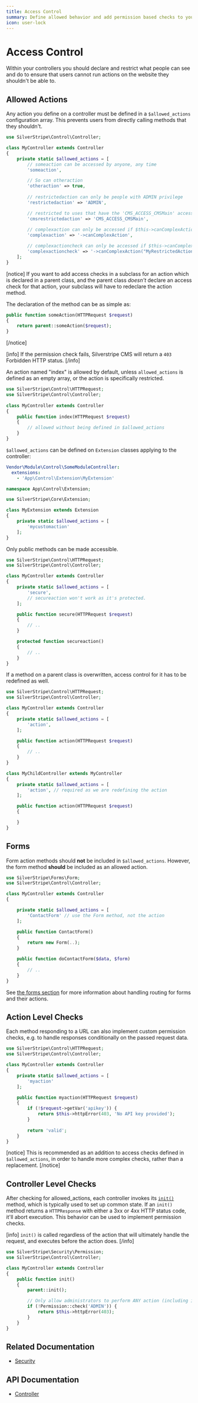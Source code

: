 ```yaml
---
title: Access Control
summary: Define allowed behavior and add permission based checks to your Controllers.
icon: user-lock
---
```


# Access Control

Within your controllers you should declare and restrict what people can see and do to ensure that users cannot run 
actions on the website they shouldn't be able to. 

## Allowed Actions

Any action you define on a controller must be defined in a `$allowed_actions` configuration array. This prevents users from
directly calling methods that they shouldn't.

```php
use SilverStripe\Control\Controller;

class MyController extends Controller 
{
    private static $allowed_actions = [
        // someaction can be accessed by anyone, any time
        'someaction', 

        // So can otheraction
        'otheraction' => true, 
        
        // restrictedaction can only be people with ADMIN privilege
        'restrictedaction' => 'ADMIN', 

        // restricted to uses that have the 'CMS_ACCESS_CMSMain' access
        'cmsrestrictedaction' => 'CMS_ACCESS_CMSMain',
        
        // complexaction can only be accessed if $this->canComplexAction() returns true.
        'complexaction' => '->canComplexAction',

        // complexactioncheck can only be accessed if $this->canComplexAction("MyRestrictedAction", false, 42) is true.
        'complexactioncheck' => '->canComplexAction("MyRestrictedAction", false, 42)',
    ];
}
```

[notice]
If you want to add access checks in a subclass for an action which is declared in a parent class, and the parent class _doesn't_ declare an access check for that action, your subclass will have to redeclare the action method.

The declaration of the method can be as simple as:

```php
public function someAction(HTTPRequest $request)
{
    return parent::someAction($request);
}
```

[/notice]

[info]
If the permission check fails, Silverstripe CMS will return a `403` Forbidden HTTP status.
[/info]

An action named "index" is allowed by default, unless `allowed_actions` is defined as an empty array, or the action
is specifically restricted.

```php
use SilverStripe\Control\HTTPRequest;
use SilverStripe\Control\Controller;
 
class MyController extends Controller 
{
    public function index(HTTPRequest $request) 
    {
        // allowed without being defined in $allowed_actions
    }
}
```

`$allowed_actions` can be defined on `Extension` classes applying to the controller:

```yml
Vendor\Module\Control\SomeModuleController:
  extensions:
    - 'App\Control\Extension\MyExtension'
```

```php
namespace App\Control\Extension;

use SilverStripe\Core\Extension;

class MyExtension extends Extension 
{
    private static $allowed_actions = [
        'mycustomaction'
    ];
}
```

Only public methods can be made accessible.

```php
use SilverStripe\Control\HTTPRequest;
use SilverStripe\Control\Controller;

class MyController extends Controller 
{
    private static $allowed_actions = [
        'secure',
        // secureaction won't work as it's protected.
    ];

    public function secure(HTTPRequest $request) 
    {
        // ..
    }

    protected function secureaction() 
    {
        // ..
    }
}
```

If a method on a parent class is overwritten, access control for it has to be redefined as well.

```php
use SilverStripe\Control\HTTPRequest;
use SilverStripe\Control\Controller;

class MyController extends Controller 
{
    private static $allowed_actions = [
        'action',
    ];

    public function action(HTTPRequest $request) 
    {
        // ..
    }
}

class MyChildController extends MyController 
{
    private static $allowed_actions = [
        'action', // required as we are redefining the action
    ];

    public function action(HTTPRequest $request) 
    {

    }
}
```

## Forms

Form action methods should **not** be included in `$allowed_actions`. However, the form method **should** be included 
as an allowed action.

```php
use SilverStripe\Forms\Form;
use SilverStripe\Control\Controller;

class MyController extends Controller 
{

    private static $allowed_actions = [
        'ContactForm' // use the Form method, not the action
    ];

    public function ContactForm() 
    {
        return new Form(..);
    }

    public function doContactForm($data, $form) 
    {
        // ..
    }
}
```

See [the forms section](/developer_guides/forms/) for more information about handling routing for forms and their actions.

## Action Level Checks

Each method responding to a URL can also implement custom permission checks, e.g. to handle responses conditionally on 
the passed request data.

```php
use SilverStripe\Control\HTTPRequest;
use SilverStripe\Control\Controller;

class MyController extends Controller 
{
    private static $allowed_actions = [
        'myaction'
    ];

    public function myaction(HTTPRequest $request) 
    {
        if (!$request->getVar('apikey')) {
            return $this->httpError(403, 'No API key provided');
        } 
            
        return 'valid';
    }
}
```

[notice]
This is recommended as an addition to access checks defined in `$allowed_actions`, in order to handle more complex checks, rather than a
replacement.
[/notice]

## Controller Level Checks

After checking for allowed_actions, each controller invokes its [`init()`](api:SilverStripe\Control\Controller::init()) method, which is typically used to set up
common state. If an `init()` method returns a `HTTPResponse` with either a 3xx or 4xx HTTP status code, it'll abort
execution. This behavior can be used to implement permission checks.

[info]
`init()` is called regardless of the action that will ultimately handle the request, and executes before the action does.
[/info]

```php
use SilverStripe\Security\Permission;
use SilverStripe\Control\Controller;

class MyController extends Controller 
{
    public function init() 
    {
        parent::init();

        // Only allow administrators to perform ANY action (including index) on this controller via HTTP requests
        if (!Permission::check('ADMIN')) {
            return $this->httpError(403);
        }
    }
}
```

## Related Documentation

* [Security](../security)

## API Documentation

* [Controller](api:SilverStripe\Control\Controller)
